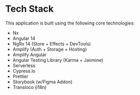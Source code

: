 # Tech Stack

This application is built using the following core technologies:

- Nx
- Angular 14
- NgRx 14 (Store + Effects + DevTools)
- Amplify (Auth + Storage + Hosting)
- Amplify Angular
- Angular Testing Library (Karma + Jasmine)
- Serverless
- Cypress.io
- Prettier
- Storybook (w/Figma Addon)
- Transloco (i18n)
